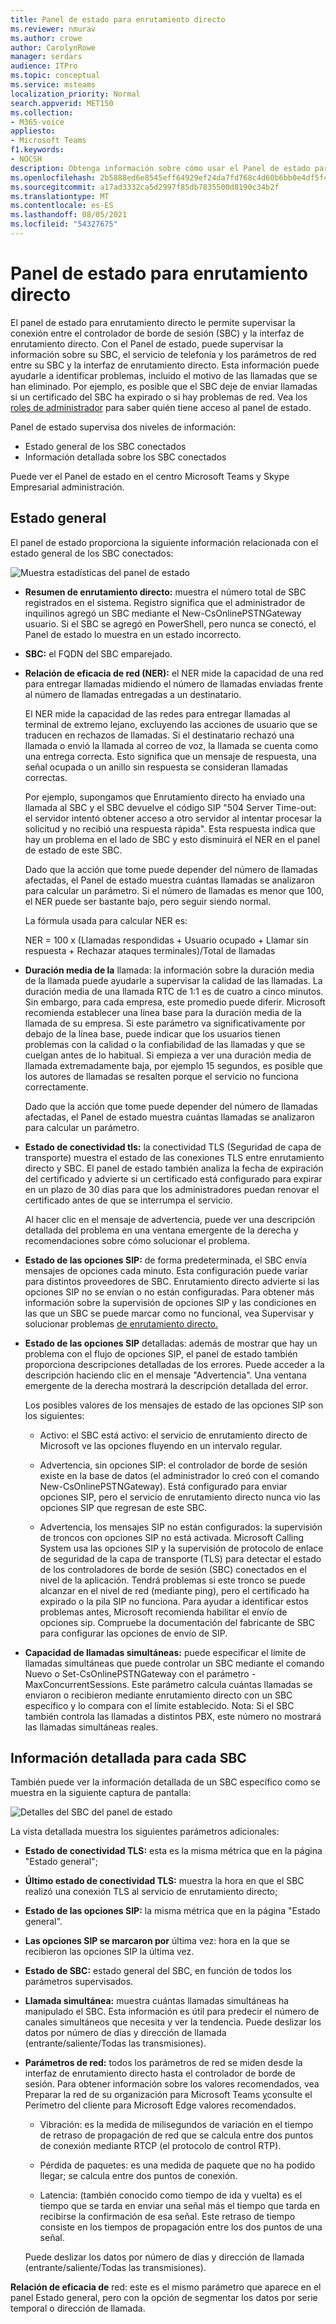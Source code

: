 ```yaml
---
title: Panel de estado para enrutamiento directo
ms.reviewer: nmurav
ms.author: crowe
author: CarolynRowe
manager: serdars
audience: ITPro
ms.topic: conceptual
ms.service: msteams
localization_priority: Normal
search.appverid: MET150
ms.collection:
- M365-voice
appliesto:
- Microsoft Teams
f1.keywords:
- NOCSH
description: Obtenga información sobre cómo usar el Panel de estado para supervisar la conexión entre el controlador de borde de sesión y el enrutamiento directo.
ms.openlocfilehash: 2b5888ed6e8545eff64929ef24da7fd768c4d60b6bb0e4df5f4760dfd215c08d
ms.sourcegitcommit: a17ad3332ca5d2997f85db7835500d8190c34b2f
ms.translationtype: MT
ms.contentlocale: es-ES
ms.lasthandoff: 08/05/2021
ms.locfileid: "54327675"
---
```

# <a name="health-dashboard-for-direct-routing"></a>Panel de estado para enrutamiento directo

El panel de estado para enrutamiento directo le permite supervisar la conexión entre el controlador de borde de sesión (SBC) y la interfaz de enrutamiento directo.  Con el Panel de estado, puede supervisar la información sobre su SBC, el servicio de telefonía y los parámetros de red entre su SBC y la interfaz de enrutamiento directo. Esta información puede ayudarle a identificar problemas, incluido el motivo de las llamadas que se han eliminado. Por ejemplo, es posible que el SBC deje de enviar llamadas si un certificado del SBC ha expirado o si hay problemas de red. Vea los [roles de administrador](using-admin-roles.md) para saber quién tiene acceso al panel de estado.

Panel de estado supervisa dos niveles de información:

- Estado general de los SBC conectados
- Información detallada sobre los SBC conectados

Puede ver el Panel de estado en el centro Microsoft Teams y Skype Empresarial administración.

## <a name="overall-health"></a>Estado general

El panel de estado proporciona la siguiente información relacionada con el estado general de los SBC conectados:

 ![Muestra estadísticas del panel de estado](media/direct-routing-dashboard-stats1.png)

- **Resumen de enrutamiento directo:** muestra el número total de SBC registrados en el sistema. Registro significa que el administrador de inquilinos agregó un SBC mediante el New-CsOnlinePSTNGateway usuario. Si el SBC se agregó en PowerShell, pero nunca se conectó, el Panel de estado lo muestra en un estado incorrecto.

- **SBC:** el FQDN del SBC emparejado.

- **Relación de eficacia de red (NER):** el NER mide la capacidad de una red para entregar llamadas midiendo el número de llamadas enviadas frente al número de llamadas entregadas a un destinatario.  

   El NER mide la capacidad de las redes para entregar llamadas al terminal de extremo lejano, excluyendo las acciones de usuario que se traducen en rechazos de llamadas.  Si el destinatario rechazó una llamada o envió la llamada al correo de voz, la llamada se cuenta como una entrega correcta. Esto significa que un mensaje de respuesta, una señal ocupada o un anillo sin respuesta se consideran llamadas correctas.
  
   Por ejemplo, supongamos que Enrutamiento directo ha enviado una llamada al SBC y el SBC devuelve el código SIP "504 Server Time-out: el servidor intentó obtener acceso a otro servidor al intentar procesar la solicitud y no recibió una respuesta rápida". Esta respuesta indica que hay un problema en el lado de SBC y esto disminuirá el NER en el panel de estado de este SBC.
  
   Dado que la acción que tome puede depender del número de llamadas afectadas, el Panel de estado muestra cuántas llamadas se analizaron para calcular un parámetro. Si el número de llamadas es menor que 100, el NER puede ser bastante bajo, pero seguir siendo normal.

   La fórmula usada para calcular NER es:

   NER = 100 x (Llamadas respondidas + Usuario ocupado + Llamar sin respuesta + Rechazar ataques terminales)/Total de llamadas

- **Duración media de la** llamada: la información sobre la duración media de la llamada puede ayudarle a supervisar la calidad de las llamadas. La duración media de una llamada RTC de 1:1 es de cuatro a cinco minutos.  Sin embargo, para cada empresa, este promedio puede diferir.  Microsoft recomienda establecer una línea base para la duración media de la llamada de su empresa. Si este parámetro va significativamente por debajo de la línea base, puede indicar que los usuarios tienen problemas con la calidad o la confiabilidad de las llamadas y que se cuelgan antes de lo habitual. Si empieza a ver una duración media de llamada extremadamente baja, por ejemplo 15 segundos, es posible que los autores de llamadas se resalten porque el servicio no funciona correctamente.

   Dado que la acción que tome puede depender del número de llamadas afectadas, el Panel de estado muestra cuántas llamadas se analizaron para calcular un parámetro.

- **Estado de conectividad tls:** la conectividad TLS (Seguridad de capa de transporte) muestra el estado de las conexiones TLS entre enrutamiento directo y SBC. El panel de estado también analiza la fecha de expiración del certificado y advierte si un certificado está configurado para expirar en un plazo de 30 días para que los administradores puedan renovar el certificado antes de que se interrumpa el servicio.

   Al hacer clic en el mensaje de advertencia, puede ver una descripción detallada del problema en una ventana emergente de la derecha y recomendaciones sobre cómo solucionar el problema.

- **Estado de las opciones SIP:** de forma predeterminada, el SBC envía mensajes de opciones cada minuto. Esta configuración puede variar para distintos proveedores de SBC. Enrutamiento directo advierte si las opciones SIP no se envían o no están configuradas. Para obtener más información sobre la supervisión de opciones SIP y las condiciones en las que un SBC se puede marcar como no funcional, vea Supervisar y solucionar problemas [de enrutamiento directo.](direct-routing-monitor-and-troubleshoot.md)

- **Estado de las opciones SIP** detalladas: además de mostrar que hay un problema con el flujo de opciones SIP, el panel de estado también proporciona descripciones detalladas de los errores. Puede acceder a la descripción haciendo clic en el mensaje "Advertencia". Una ventana emergente de la derecha mostrará la descripción detallada del error.

   Los posibles valores de los mensajes de estado de las opciones SIP son los siguientes:

    - Activo: el SBC está activo: el servicio de enrutamiento directo de Microsoft ve las opciones fluyendo en un intervalo regular.

    - Advertencia, sin opciones SIP: el controlador de borde de sesión existe en la base de datos (el administrador lo creó con el comando New-CsOnlinePSTNGateway). Está configurado para enviar opciones SIP, pero el servicio de enrutamiento directo nunca vio las opciones SIP que regresan de este SBC.

    - Advertencia, los mensajes SIP no están configurados: la supervisión de troncos con opciones SIP no está activada. Microsoft Calling System usa las opciones SIP y la supervisión de protocolo de enlace de seguridad de la capa de transporte (TLS) para detectar el estado de los controladores de borde de sesión (SBC) conectados en el nivel de la aplicación. Tendrá problemas si este tronco se puede alcanzar en el nivel de red (mediante ping), pero el certificado ha expirado o la pila SIP no funciona. Para ayudar a identificar estos problemas antes, Microsoft recomienda habilitar el envío de opciones sip. Compruebe la documentación del fabricante de SBC para configurar las opciones de envío de SIP.

- **Capacidad de llamadas simultáneas:** puede especificar el límite de llamadas simultáneas que puede controlar un SBC mediante el comando Nuevo o Set-CsOnlinePSTNGateway con el parámetro -MaxConcurrentSessions. Este parámetro calcula cuántas llamadas se enviaron o recibieron mediante enrutamiento directo con un SBC específico y lo compara con el límite establecido. Nota: Si el SBC también controla las llamadas a distintos PBX, este número no mostrará las llamadas simultáneas reales.

## <a name="detailed-information-for-each-sbc"></a>Información detallada para cada SBC

También puede ver la información detallada de un SBC específico como se muestra en la siguiente captura de pantalla:

![Detalles del SBC del panel de estado](media/direct-routing-dashboard-SBC-detail1.png)

La vista detallada muestra los siguientes parámetros adicionales:

- **Estado de conectividad TLS:** esta es la misma métrica que en la página "Estado general";

- **Último estado de conectividad TLS:** muestra la hora en que el SBC realizó una conexión TLS al servicio de enrutamiento directo;

- **Estado de las opciones SIP:** la misma métrica que en la página "Estado general".

- **Las opciones SIP se marcaron por** última vez: hora en la que se recibieron las opciones SIP la última vez.

- **Estado de SBC:** estado general del SBC, en función de todos los parámetros supervisados.

- **Llamada simultánea:** muestra cuántas llamadas simultáneas ha manipulado el SBC. Esta información es útil para predecir el número de canales simultáneos que necesita y ver la tendencia. Puede deslizar los datos por número de días y dirección de llamada (entrante/saliente/Todas las transmisiones).

- **Parámetros de red:** todos los parámetros de red se miden desde la interfaz de enrutamiento directo hasta el controlador de borde de sesión. Para obtener información sobre los valores recomendados, vea Preparar la red de su organización para Microsoft Teams [y](./prepare-network.md)consulte el Perímetro del cliente para Microsoft Edge valores recomendados.

   - Vibración: es la medida de milisegundos de variación en el tiempo de retraso de propagación de red que se calcula entre dos puntos de conexión mediante RTCP (el protocolo de control RTP).

   - Pérdida de paquetes: es una medida de paquete que no ha podido llegar; se calcula entre dos puntos de conexión.

   - Latencia: (también conocido como tiempo de ida y vuelta) es el tiempo que se tarda en enviar una señal más el tiempo que tarda en recibirse la confirmación de esa señal. Este retraso de tiempo consiste en los tiempos de propagación entre los dos puntos de una señal.

   Puede deslizar los datos por número de días y dirección de llamada (entrante/saliente/Todas las transmisiones).

**Relación de eficacia de** red: este es el mismo parámetro que aparece en el panel Estado general, pero con la opción de segmentar los datos por serie temporal o dirección de llamada.